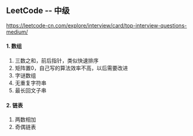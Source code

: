 ## LeetCode -- 中级
https://leetcode-cn.com/explore/interview/card/top-interview-questions-medium/
#### 1. 数组
1. 三数之和，前后指针，类似快速排序
2. 矩阵置0，自己写的算法效率不高，以后需要改进
3. 字谜数组
4. 无重复字符串
5. 最长回文子串
#### 2. 链表
1. 两数相加
2. 奇偶链表